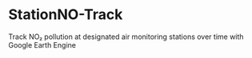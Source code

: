 # StationNO-Track
Track NO₂ pollution at designated air monitoring stations over time with Google Earth Engine
